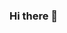### Hi there 👋

<!--
**Chris-Boyle-94/Chris-Boyle-94** is a ✨ _special_ ✨ repository because its `README.md` (this file) appears on your GitHub profile.

- 🔭 I’m currently working on a Final Fantasy XIV item search application. Check out the pinned repo 'ffxiv-search-items'. It's also deployed here: https://moghead.herokuapp.com/
- 🌱 I’m currently learning as much as I can about React, Express, and PostgreSQL. I'm interested in learning more about blockchain, lower level languages, and honestly anything involving code and programming. 
- ⚡ Fun fact: I play drums on the side for about 12 years. I love creating and playing music!
-->
